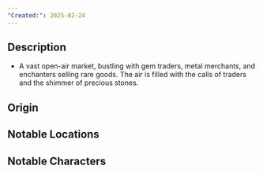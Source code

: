 ```yaml
---
"Created:": 2025-02-24
---
```

## **Description**

 - A vast open-air market, bustling with gem traders, metal merchants, and enchanters selling rare goods. The air is filled with the calls of traders and the shimmer of precious stones.

## **Origin**

## **Notable Locations**

## **Notable Characters**

